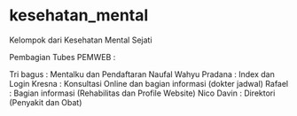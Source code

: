 # kesehatan_mental
Kelompok dari Kesehatan Mental Sejati

Pembagian Tubes PEMWEB :

Tri bagus : Mentalku dan Pendaftaran
Naufal Wahyu Pradana : Index dan Login
Kresna : Konsultasi Online dan bagian informasi (dokter jadwal)
Rafael : Bagian informasi (Rehabilitas dan Profile Website)
Nico Davin : Direktori (Penyakit dan Obat)
